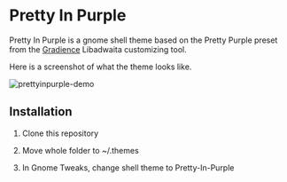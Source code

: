 # Pretty In Purple

Pretty In Purple is a gnome shell theme based on the Pretty Purple preset from the [Gradience](https://github.com/GradienceTeam/Gradience) Libadwaita customizing tool.

Here is a screenshot of what the theme looks like.

![prettyinpurple-demo](https://user-images.githubusercontent.com/82768592/236680532-66e6c422-62de-401e-bc9c-bc6302661234.png)

## Installation

1. Clone this repository 

2. Move whole folder to ~/.themes

3. In Gnome Tweaks, change shell theme to Pretty-In-Purple

